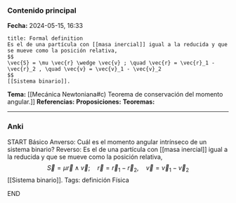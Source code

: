 ### Contenido principal

**Fecha:** 2024-05-15, 16:33

```ad-formal
title: Formal definition
Es el de una partícula con [[masa inercial]] igual a la reducida y que se mueve como la posición relativa,
$$
\vec{S} = \mu \vec{r} \wedge \vec{v} ; \quad \vec{r} = \vec{r}_1 - \vec{r}_2 , \quad \vec{v} = \vec{v}_1 - \vec{v}_2
$$
[[Sistema binario]].
```

**Tema:** [[Mecánica Newtoniana#c) Teorema de conservación del momento angular.]]
**Referencias:**
**Proposiciones:**
**Teoremas:**

---
### Anki

START
Básico
Anverso: Cuál es el momento angular intrínseco de un sistema binario?
Reverso: Es el de una partícula con [[masa inercial]] igual a la reducida y que se mueve como la posición relativa,
$$
\vec{S} = \mu \vec{r} \wedge \vec{v} ; \quad \vec{r} = \vec{r}_1 - \vec{r}_2 , \quad \vec{v} = \vec{v}_1 - \vec{v}_2
$$
[[Sistema binario]].
Tags: definición Física
<!--ID: 1718033661207-->
END